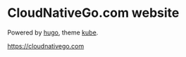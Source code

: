 # CloudNativeGo.com website

Powered by [hugo](https://gohugo.io), theme [kube](https://imperavi.com/kube/).

https://cloudnativego.com